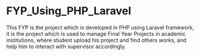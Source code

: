 # FYP_Using_PHP_Laravel
This FYP is the project which is developed in PHP using Laravel framework, it is the project which is used to manage Final Year Projects in academic institutions, where student upload his project and find others works, and help him to interact with supervisor accordingly.

